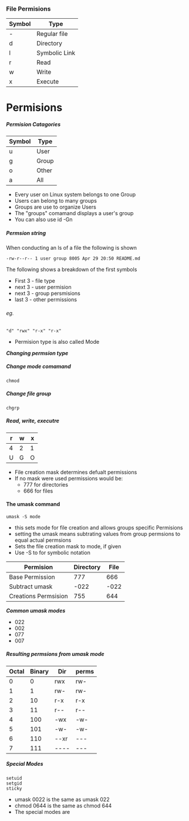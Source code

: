 ### File Permisions

| Symbol | Type          |
| ------ | ------------- |
| -      | Regular file  |
| d      | Directory     |
| l      | Symbolic Link |
| r      | Read          |
| w      | Write         |
| x      | Execute       |

# Permisions

##### Permision Catagories

| Symbol | Type  |
| ------ | ----- |
| u      | User  |
| g      | Group |
| o      | Other |
| a      | All   |

- Every user on Linux system belongs to one Group
- Users can belong to many groups
- Groups are use to organize Users
- The "groups" comamand displays a user's group
- You can also use id -Gn

##### Permsion string

When conducting an ls of a file the following is shown

    -rw-r--r-- 1 user group 8005 Apr 29 20:50 README.md

The following shows a breakdown of the first symbols

- First 3 - file type
- next 3 - user permision
- next 3 - group persmisions
- last 3 - other permissions

###### eg.

    "d" "rwx" "r-x" "r-x"

- Permision type is also called Mode

**_Changing permsion type_**

##### Change mode comamand

    chmod

##### Change file group

    chgrp

##### Read, write, executre

| r   | w   | x   |
| --- | --- | --- |
| 4   | 2   | 1   |
| U   | G   | O   |

- File creation mask determines defualt permissions
- If no mask were used permissions would be:
  - 777 for directories
  - 666 for files

#### The umask command

    umask -S mode

- this sets mode for file creation and allows groups specific Permisions
- setting the umask means subtrating values from group permsions to equal actual permsions
- Sets the file creation mask to mode, if given
- Use -S to for symbolic notation

| Permision            | Directory | File |
| -------------------- | --------- | ---- |
| Base Permission      | 777       | 666  |
| Subtract umask       | -022      | -022 |
| Creations Permsision | 755       | 644  |

**_Common umask modes_**

- 022
- 002
- 077
- 007

##### Resulting permsions from umask mode

| Octal | Binary | Dir  | perms |
| ----- | ------ | ---- | ----- |
| 0     | 0      | rwx  | rw-   |
| 1     | 1      | rw-  | rw-   |
| 2     | 10     | r-x  | r-x   |
| 3     | 11     | r--  | r--   |
| 4     | 100    | -wx  | -w-   |
| 5     | 101    | -w-  | -w-   |
| 6     | 110    | --xr | ---   |
| 7     | 111    | ---- | ---   |

##### Special Modes

    setuid
    setgid
    sticky

- umask 0022 is the same as umask 022
- chmod 0644 is the same as chmod 644
- The special modes are
